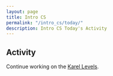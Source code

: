 ```yaml
---
layout: page
title: Intro CS
permalink: "/intro_cs/today/"
description: Intro CS Today's Activity
---
```


<h2>Activity <span id="date"></span></h2>
<script src="/public/js/today.js"></script>

Continue working on the [Karel Levels](../karel).


<!--
### Space Invaders Modification Ideas

* Add a score (number of aliens destroyed)
* Spawn a new Alien when one is destroyed
* Aliens move down the screen
* Aliens move down the screen in a zig-zag pattern
* When an alien reaches the bottom the game is over
* Aliens fire lasers at the player
* Asteroids randomly fly down the screen, the player must avoid them
* Players have a limited number of bombs that clear the screen of Aliens briefly. Players earn bombs by killing a specific number of Aliens
-->


<!-- 
<div class="section" markdown="1">
<!-- If you are currently working on a specific project, continue. Otherwise, you have a few choices for today.
Continue the [Karel Levels](../karel). Help one another.
</div>

<!-- <p class="label">Web Design</p>
<div class="section" markdown="1">
  Complete [Codecademy's HTML & CSS lessons](https://www.codecademy.com/learn/web), or choose another lesson if you have completed that one.
</div>

<p class="label">Processing</p>
<div class="section" markdown="1">
  Find an interesting, new, or important [processing tutorial](https://processing.org/tutorials/) to investigate. Create a sketch that uses the ideas in the tutorial creatively.
</div> -->